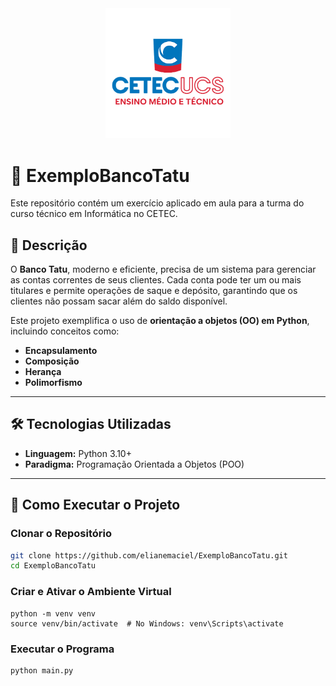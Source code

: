 
<div align="center">
  <img width="200px" src="Logo_CETEC.png">
</div>


# 🏦 ExemploBancoTatu

Este repositório contém um exercício aplicado em aula para a turma do curso técnico em Informática no CETEC.

## 📖 Descrição
O **Banco Tatu**, moderno e eficiente, precisa de um sistema para gerenciar as contas correntes de seus clientes. Cada conta pode ter um ou mais titulares e permite operações de saque e depósito, garantindo que os clientes não possam sacar além do saldo disponível.

Este projeto exemplifica o uso de **orientação a objetos (OO) em Python**, incluindo conceitos como:
- **Encapsulamento**
- **Composição**
- **Herança**
- **Polimorfismo**

---

## 🛠️ Tecnologias Utilizadas
- **Linguagem:** Python 3.10+
- **Paradigma:** Programação Orientada a Objetos (POO)

---

## 🚀 Como Executar o Projeto

### Clonar o Repositório
```bash
git clone https://github.com/elianemaciel/ExemploBancoTatu.git
cd ExemploBancoTatu
```
### Criar e Ativar o Ambiente Virtual
```
python -m venv venv
source venv/bin/activate  # No Windows: venv\Scripts\activate
```
### Executar o Programa
```
python main.py
```
